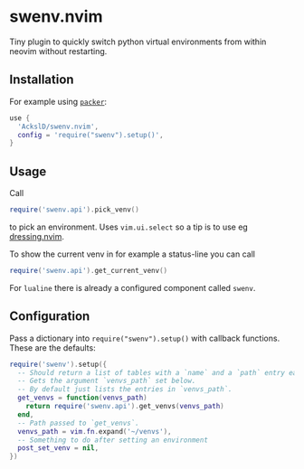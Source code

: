 # swenv.nvim
Tiny plugin to quickly switch python virtual environments from within neovim without restarting.

## Installation
For example using [`packer`](https://github.com/wbthomason/packer.nvim):
```lua
use {
  'AckslD/swenv.nvim',
  config = 'require("swenv").setup()',
}
```

## Usage
Call
```lua
require('swenv.api').pick_venv()
```
to pick an environment. Uses `vim.ui.select` so a tip is to use eg [dressing.nvim](https://github.com/stevearc/dressing.nvim).

To show the current venv in for example a status-line you can call
```lua
require('swenv.api').get_current_venv()
```

For `lualine` there is already a configured component called `swenv`.

## Configuration
Pass a dictionary into `require("swenv").setup()` with callback functions.
These are the defaults:
```lua
require('swenv').setup({
  -- Should return a list of tables with a `name` and a `path` entry each.
  -- Gets the argument `venvs_path` set below.
  -- By default just lists the entries in `venvs_path`.
  get_venvs = function(venvs_path)
    return require('swenv.api').get_venvs(venvs_path)
  end,
  -- Path passed to `get_venvs`.
  venvs_path = vim.fn.expand('~/venvs'),
  -- Something to do after setting an environment
  post_set_venv = nil,
})
```
